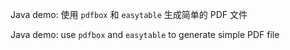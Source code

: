 Java demo: 使用 `pdfbox` 和 `easytable` 生成简单的 PDF 文件

Java demo: use `pdfbox` and `easytable` to generate simple PDF file